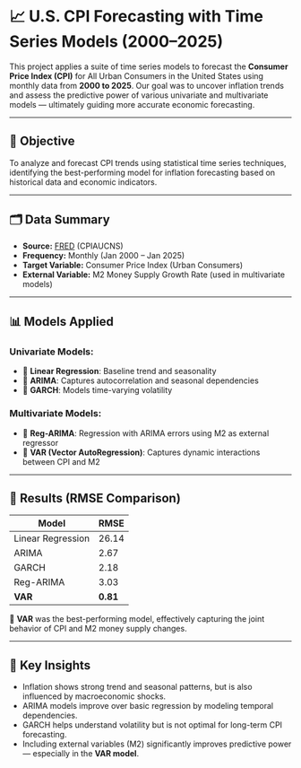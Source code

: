 # 📈 U.S. CPI Forecasting with Time Series Models (2000–2025)

This project applies a suite of time series models to forecast the **Consumer Price Index (CPI)** for All Urban Consumers in the United States using monthly data from **2000 to 2025**. Our goal was to uncover inflation trends and assess the predictive power of various univariate and multivariate models — ultimately guiding more accurate economic forecasting.

---

## 🎯 Objective

To analyze and forecast CPI trends using statistical time series techniques, identifying the best-performing model for inflation forecasting based on historical data and economic indicators.

---

## 🗂 Data Summary

- **Source:** [FRED](https://fred.stlouisfed.org/series/CPIAUCNS) (CPIAUCNS)
- **Frequency:** Monthly (Jan 2000 – Jan 2025)
- **Target Variable:** Consumer Price Index (Urban Consumers)
- **External Variable:** M2 Money Supply Growth Rate (used in multivariate models)

---

## 📊 Models Applied

### Univariate Models:
- 🔹 **Linear Regression**: Baseline trend and seasonality  
- 🔹 **ARIMA**: Captures autocorrelation and seasonal dependencies  
- 🔹 **GARCH**: Models time-varying volatility

### Multivariate Models:
- 🔹 **Reg-ARIMA**: Regression with ARIMA errors using M2 as external regressor  
- 🔹 **VAR (Vector AutoRegression)**: Captures dynamic interactions between CPI and M2

---

## 🧪 Results (RMSE Comparison)

| Model             | RMSE     |
|------------------|----------|
| Linear Regression| 26.14    |
| ARIMA            | 2.67     |
| GARCH            | 2.18     |
| Reg-ARIMA        | 3.03     |
| **VAR**          | **0.81** |

📌 **VAR** was the best-performing model, effectively capturing the joint behavior of CPI and M2 money supply changes.

---

## 📌 Key Insights

- Inflation shows strong trend and seasonal patterns, but is also influenced by macroeconomic shocks.
- ARIMA models improve over basic regression by modeling temporal dependencies.
- GARCH helps understand volatility but is not optimal for long-term CPI forecasting.
- Including external variables (M2) significantly improves predictive power — especially in the **VAR model**.

